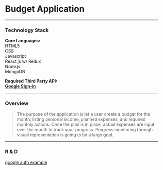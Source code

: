 # Budget Application

___

### Technology Stack

**Core Languages:**<br>
HTML5<br>
CSS<br>
Javascript<br>
React.js w/ Redux<br>
Node.js<br>
MongoDB<br>

**Required Third Party API:**<br>
**[Google Sign-in](https://developers.google.com/identity/sign-in/web/)**

___

### Overview

> The purpose of the application is let a user create a budget for the month; listing personal income, planned expenses, and required monthly actions. Once the plan is in place, actual expenses are input over the month to track your progress. Progress monitoring through visual representation is going to be a large goal.

___

### R & D

[google auth example](http://voidcanvas.com/googles-oauth-api-node-js/)